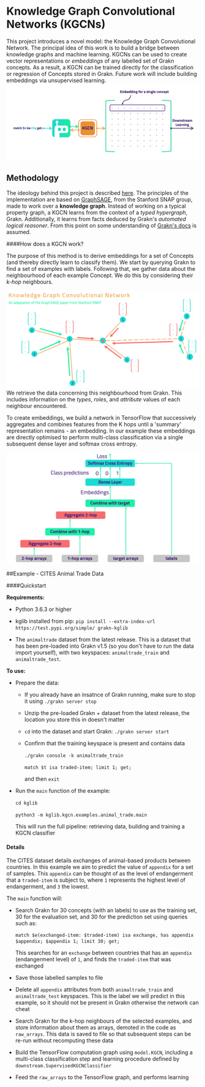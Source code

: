 # Knowledge Graph Convolutional Networks (KGCNs)

This project introduces a novel model: the Knowledge Graph Convolutional Network. The principal idea of this work is to build a bridge between knowledge graphs and machine learning. KGCNs can be used to create vector representations or *embeddings* of any labelled set of Grakn concepts. As a result, a KGCN can be trained directly for the classification or regression of Concepts stored in Grakn. Future work will include building embeddings via unsupervised learning.![KGCN Process](readme_images/KGCN_process.png)



## Methodology

The ideology behind this project is described [here](https://blog.grakn.ai/knowledge-graph-convolutional-networks-machine-learning-over-reasoned-knowledge-9eb5ce5e0f68). The principles of the implementation are based on [GraphSAGE](http://snap.stanford.edu/graphsage/), from the Stanford SNAP group, made to work over a **knowledge graph**. Instead of working on a typical property graph, a KGCN learns from the context of a *typed hypergraph*, Grakn. Additionally, it learns from facts deduced by Grakn's *automated logical reasoner*. From this point on some understanding of [Grakn's docs](http://dev.grakn.ai) is assumed.

####How does a KGCN work?

The purpose of this method is to derive embeddings for a set of Concepts (and thereby directly learn to classify them). We start by querying Grakn to find a set of examples with labels. Following that, we gather data about the neighbourhood of each example Concept. We do this by considering their *k-hop* neighbours.

![Screenshot 2019-01-24 at 19.00.31](readme_images/k-hop_neighbours.png)We retrieve the data concerning this neighbourhood from Grakn. This includes information on the *types*, *roles*, and *attribute* values of each neighbour encountered.

To create embeddings, we build a network in TensorFlow that successively aggregates and combines features from the K hops until a 'summary' representation remains - an embedding. In our example these embeddings are directly optimised to perform multi-class classification via a single subsequent dense layer and softmax cross entropy.

![Screenshot 2019-01-24 at 19.03.08](readme_images/aggregate_and_combine.png)



##Example - CITES Animal Trade Data

####Quickstart

**Requirements:**

- Python 3.6.3 or higher

- kglib installed from pip: `pip install --extra-index-url https://test.pypi.org/simple/ grakn-kglib`
- The `animaltrade` dataset from the latest release. This is a dataset that has been pre-loaded into Grakn v1.5 (so you don't have to run the data import yourself), with two keyspaces: `animaltrade_train` and `animaltrade_test`.

**To use:**

- Prepare the data:

  - If you already have an insatnce of Grakn running, make sure to stop it using `./grakn server stop`

  - Unzip the pre-loaded Grakn + dataset from the latest release, the location you store this in doesn't matter

  - `cd` into the dataset and start Grakn: `./grakn server start`

  - Confirm that the training keyspace is present and contains data 

    `./grakn console -k animaltrade_train`

    `match $t isa traded-item; limit 1; get;`

    and then `exit`

- Run the `main` function of the example: 

  `cd kglib`

  `python3 -m kglib.kgcn.examples.animal_trade.main`

  This will run the full pipeline: retrieving data, building and training a KGCN classifier

#### Details

The CITES dataset details exchanges of animal-based products between countries. In this example we aim to predict the value of `appendix` for a set of samples. This `appendix` can be thought of as the level of endangerment that a `traded-item` is subject to, where `1` represents the highest level of endangerment, and `3` the lowest.

The `main` function will:

- Search Grakn for 30 concepts (with an labels) to use as the training set, 30 for the evaluation set, and 30 for the prediction set using queries such as:

  ```
  match $e(exchanged-item: $traded-item) isa exchange, has appendix $appendix; $appendix 1; limit 30; get;
  ```

  This searches for an `exchange` between countries that has an `appendix` (endangerment level) of `1`, and finds the `traded-item` that was exchanged

- Save those labelled samples to file

- Delete all `appendix` attributes from both `animaltrade_train` and `animaltrade_test` keyspaces. This is the label we will predict in this example, so it should not be present in Grakn otherwise the network can cheat

- Search Grakn for the k-hop neighbours of the selected examples, and store information about them as arrays, demoted in the code as `raw_arrays`. This data is saved to file so that subsequent steps can be re-run without recomputing these data

- Build the TensorFlow computation graph using `model.KGCN`, including a multi-class classification step and learning procedure defined by `downstream.SupervisedKGCNClassifier`

- Feed the `raw_arrays` to the TensorFlow graph, and performs learning